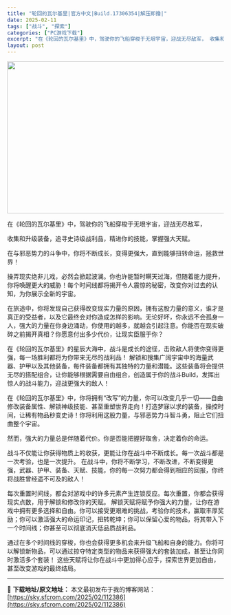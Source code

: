 ```yaml
---
title: "轮回的瓦尔基里|官方中文|Build.17306354|解压即撸|"
date: 2025-02-11
tags: ["战斗", "探索"]
categories: ["PC游戏下载"]
excerpt: "在《轮回的瓦尔基里》中，驾驶你的飞船穿梭于无垠宇宙，迎战无尽敌军， 收集和升级装备，追寻史诗级战利品，精进你的技能，掌握强大天赋。 在与邪恶势力的斗争中，你将不断成长，变得更强大，直到能够扭转命运，拯救世界！ 操弄现实绝非儿戏，必然会掀起波澜。你也许能暂时瞒天过海，但随着能力提升，你将唤醒更大的威胁&hellip;"
layout: post
---
```


<img class="aligncenter size-full wp-image-112359" src="https://sky.sfcrom.com/wp-content/uploads/2025/02/2025021108460739.webp" alt="" width="616" height="353" />

在《轮回的瓦尔基里》中，驾驶你的飞船穿梭于无垠宇宙，迎战无尽敌军，

收集和升级装备，追寻史诗级战利品，精进你的技能，掌握强大天赋。

在与邪恶势力的斗争中，你将不断成长，变得更强大，直到能够扭转命运，拯救世界！

操弄现实绝非儿戏，必然会掀起波澜。你也许能暂时瞒天过海，但随着能力提升，你将唤醒更大的威胁！每个时间线都将揭开令人震惊的秘密，改变你对过去的认知，为你展示全新的宇宙。

在旅途中，你将发现自己获得改变现实力量的原因，拥有这股力量的意义，谁才是真正的受益者，以及它最终会对你造成怎样的影响。无论好坏，你永远不会孤身一人，强大的力量在你身边涌动，你使用的越多，就越会引起注意。你能否在现实破碎之前揭开真相？你愿意付出多少代价，让现实臣服于你？

在《轮回的瓦尔基里》的星辰大海中，战斗是成长的途径，击败敌人将使你变得更强，每一场胜利都将为你带来无尽的战利品！
解锁和搜集广阔宇宙中的海量武器、护甲以及其他装备，每件装备都拥有其独特的力量和潜能。这些装备将会提供无尽的搭配组合，让你能够根据需要自由组合，创造属于你的战斗Build，发挥出惊人的战斗能力，迎战更强大的敌人！

在《轮回的瓦尔基里》中，你将拥有“改写”的力量，你可以改变几乎一切——自由修改装备属性、解锁神级技能、甚至重塑世界走向！打造梦寐以求的装备，操控时间，让稀有物品秒变史诗！你将利用这股力量，与邪恶势力斗智斗勇，阻止它们扭曲整个宇宙。

然而，强大的力量总是伴随着代价。你是否能把握好取舍，决定着你的命运。

战斗不仅能让你获得物质上的收获，更能让你在战斗中不断成长。每一次战斗都是一次考验，也是一次提升。
在战斗中，你将不断学习，不断改进，不断变得更强，武器、护甲、装备、天赋、技能，你的每一次努力都会得到相应的回报，你终将战胜曾经遥不可及的敌人！

每次重置时间线，都会对游戏中的许多元素产生连锁反应。每次重置，你都会获得现实点数，用于解锁和修改你的天赋。
解锁天赋将赋予你强大的力量，让你在游戏中拥有更多选择和自由。你可以接受更艰难的挑战，考验你的技术，赢取丰厚奖励；你可以激活强大的命运印记，扭转乾坤；你可以保留心爱的物品，将其带入下一个时间线；你甚至可以彻底消灭低品质战利品。

通过在多个时间线的穿梭，你也会获得更多机会来升级飞船和自身的能力。你将可以解锁新物品，可以通过掠夺特定类型的物品来获得强大的套装加成，甚至让你同时激活多个套装！
这些天赋将让你在战斗中更加得心应手，探索世界更加自由，甚至改变游戏的最终结局。

---
📖 **下载地址/原文地址：** 本文最初发布于我的博客网站：[https://sky.sfcrom.com/2025/02/112386](https://sky.sfcrom.com/2025/02/112386)
